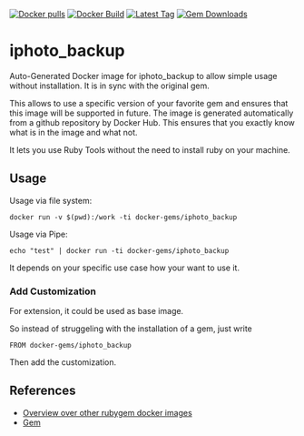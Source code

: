 [![Docker pulls](https://img.shields.io/docker/pulls/rubygem/iphoto_backup.svg)](https://hub.docker.com/r/rubygem/iphoto_backup/)
[![Docker Build](https://img.shields.io/docker/automated/rubygem/iphoto_backup.svg)](https://hub.docker.com/r/rubygem/iphoto_backup/)
[![Latest Tag](https://img.shields.io/github/tag/docker-rubygem/iphoto_backup.svg)](https://hub.docker.com/r/rubygem/iphoto_backup/)
[![Gem Downloads](https://img.shields.io/gem/dt/iphoto_backup.svg)](https://rubygems.org/gems/iphoto_backup/)
# iphoto_backup

Auto-Generated Docker image for iphoto_backup to allow simple usage without installation.
It is in sync with the original gem.

This allows to use a specific version of your favorite gem and ensures that this image will be supported in future.
The image is generated automatically from a github repository by Docker Hub.
This ensures that you exactly know what is in the image and what not.

It lets you use Ruby Tools without the need to install ruby on your machine.

## Usage

Usage via file system:

`docker run -v $(pwd):/work -ti docker-gems/iphoto_backup`

Usage via Pipe:

`echo "test" | docker run -ti docker-gems/iphoto_backup`

It depends on your specific use case how your want to use it.

### Add Customization

For extension, it could be used as base image.

So instead of struggeling with the installation of a gem, just write

`FROM docker-gems/iphoto_backup`

Then add the customization.

## References

 - [Overview over other rubygem docker images](https://github.com/thinkbot/docker-rubygem)
 - [Gem](https://rubygems.org/gems/iphoto_backup/)
